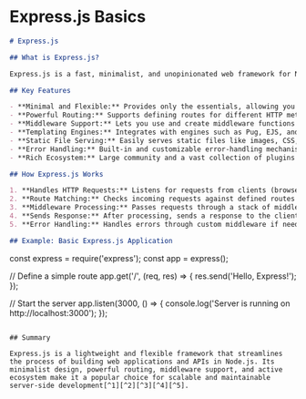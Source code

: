 # Express.js Basics

```markdown
# Express.js

## What is Express.js?

Express.js is a fast, minimalist, and unopinionated web framework for Node.js. It simplifies building server-side applications and APIs by providing essential features for handling HTTP requests, routing, middleware, and more[^1] [^2] [^3] [^4] [^5].

## Key Features

- **Minimal and Flexible:** Provides only the essentials, allowing you to structure your app as you prefer and add features through middleware[^1] [^2] [^4].
- **Powerful Routing:** Supports defining routes for different HTTP methods (GET, POST, PUT, DELETE) and URLs, making it ideal for RESTful APIs[^1] [^2] [^3] [^4] [^7].
- **Middleware Support:** Lets you use and create middleware functions to handle tasks like authentication, logging, parsing, and error handling[^1] [^3] [^5] [^7].
- **Templating Engines:** Integrates with engines such as Pug, EJS, and Handlebars for rendering dynamic HTML pages[^1] [^3] [^4][^5].
- **Static File Serving:** Easily serves static files like images, CSS, and JavaScript from a folder[^4].
- **Error Handling:** Built-in and customizable error-handling mechanisms[^1] [^3] [^7].
- **Rich Ecosystem:** Large community and a vast collection of plugins and middleware for extending functionality[^1] [^5].

## How Express.js Works

1. **Handles HTTP Requests:** Listens for requests from clients (browsers, apps) using defined routes and methods (GET, POST, etc.)[^1].
2. **Route Matching:** Checks incoming requests against defined routes and processes matched requests accordingly[^1] [^2] [^3].
3. **Middleware Processing:** Passes requests through a stack of middleware functions for tasks like parsing, authentication, and logging[^1] [^3] [^5].
4. **Sends Response:** After processing, sends a response to the client (HTML, JSON, redirect, etc.)[^1].
5. **Error Handling:** Handles errors through custom middleware if needed[^1] [^3] [^7].

## Example: Basic Express.js Application

```

const express = require('express');
const app = express();

// Define a simple route
app.get('/', (req, res) => {
res.send('Hello, Express!');
});

// Start the server
app.listen(3000, () => {
console.log('Server is running on http://localhost:3000');
});

```

## Summary

Express.js is a lightweight and flexible framework that streamlines the process of building web applications and APIs in Node.js. Its minimalist design, powerful routing, middleware support, and active ecosystem make it a popular choice for scalable and maintainable server-side development[^1][^2][^3][^4][^5].
```

[^1]: https://www.codecademy.com/article/what-is-express-js

[^2]: https://www.geeksforgeeks.org/node-js/unique-features-of-express-js/

[^3]: https://radixweb.com/introduction-to-expressjs

[^4]: https://www.tutorialspoint.com/expressjs/expressjs_overview.htm

[^5]: https://flatirons.com/blog/what-is-expressjs-an-overview-2024/

[^6]: https://developer.mozilla.org/en-US/docs/Learn_web_development/Extensions/Server-side/Express_Nodejs

[^7]: https://www.capicua.com/blog/express-js

[^8]: https://softprodigy.com/express-js-features-that-make-it-the-best-choice-for-web-application-development/

